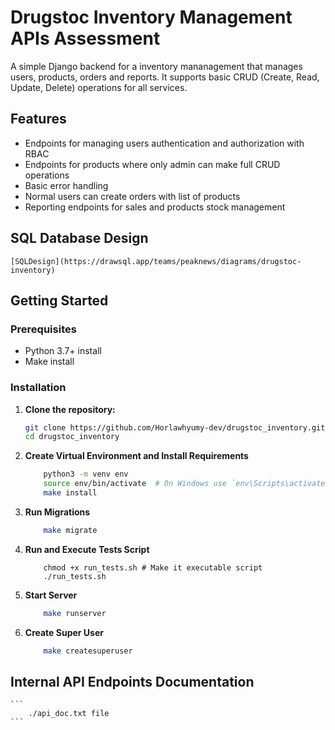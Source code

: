 # Drugstoc Inventory Management APIs Assessment

A simple Django backend for a inventory mananagement that manages users, products, orders and reports. It supports basic CRUD (Create, Read, Update, Delete) operations for all services.

## Features

- Endpoints for managing users authentication and authorization with RBAC
- Endpoints for products where only admin can make full CRUD operations
- Basic error handling
- Normal users can create orders with list of products
- Reporting endpoints for sales and products stock management


## SQL Database Design

    [SQLDesign](https://drawsql.app/teams/peaknews/diagrams/drugstoc-inventory)

## Getting Started

### Prerequisites

- Python 3.7+ install
- Make install

### Installation

1. **Clone the repository:**

   ```bash
   git clone https://github.com/Horlawhyumy-dev/drugstoc_inventory.git
   cd drugstoc_inventory


2.  **Create Virtual Environment and Install Requirements**
    ```bash
        python3 -m venv env
        source env/bin/activate  # On Windows use `env\Scripts\activate`
        make install
    ```

3. **Run Migrations**
    ```bash
        make migrate
    ```

4. **Run and Execute Tests Script**

    ```
        chmod +x run_tests.sh # Make it executable script
        ./run_tests.sh
    ```

5. **Start Server**

    ```bash
        make runserver
    ```
6. **Create Super User**

    ```bash
        make createsuperuser
    ```

## Internal API Endpoints Documentation

    ```
        ./api_doc.txt file
    ```